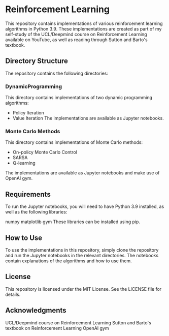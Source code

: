 # Reinforcement Learning
This repository contains implementations of various reinforcement learning algorithms in Python 3.9. These implementations are created as part of my self-study of the UCL/Deepmind course on Reinforcement Learning available on YouTube, as well as reading through Sutton and Barto's textbook.

## Directory Structure
The repository contains the following directories:

### DynamicProgramming
This directory contains implementations of two dynamic programming algorithms:

- Policy Iteration
- Value Iteration
The implementations are available as Jupyter notebooks.

### Monte Carlo Methods
This directory contains implementations of Monte Carlo methods:

- On-policy Monte Carlo Control
- SARSA
- Q-learning

The implementations are available as Jupyter notebooks and make use of OpenAI gym.

## Requirements
To run the Jupyter notebooks, you will need to have Python 3.9 installed, as well as the following libraries:

numpy
matplotlib
gym
These libraries can be installed using pip.

## How to Use
To use the implementations in this repository, simply clone the repository and run the Jupyter notebooks in the relevant directories. The notebooks contain explanations of the algorithms and how to use them.

## License
This repository is licensed under the MIT License. See the LICENSE file for details.

## Acknowledgments
UCL/Deepmind course on Reinforcement Learning
Sutton and Barto's textbook on Reinforcement Learning
OpenAI gym
